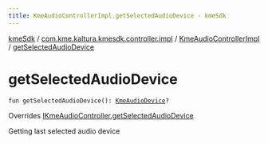 ```yaml
---
title: KmeAudioControllerImpl.getSelectedAudioDevice - kmeSdk
---
```


[kmeSdk](../../index.html) / [com.kme.kaltura.kmesdk.controller.impl](../index.html) / [KmeAudioControllerImpl](index.html) / [getSelectedAudioDevice](./get-selected-audio-device.html)

# getSelectedAudioDevice

`fun getSelectedAudioDevice(): `[`KmeAudioDevice`](../../com.kme.kaltura.kmesdk.webrtc.audio/-kme-audio-device/index.html)`?`

Overrides [IKmeAudioController.getSelectedAudioDevice](../../com.kme.kaltura.kmesdk.controller/-i-kme-audio-controller/get-selected-audio-device.html)

Getting last selected audio device

